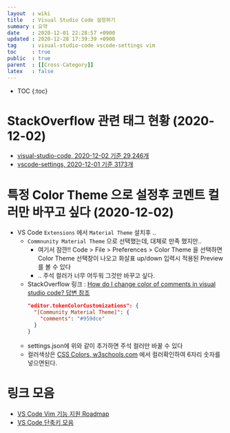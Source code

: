 ```yaml
---
layout  : wiki
title   : Visual Studio Code 설정하기 
summary : 요약 
date    : 2020-12-01 22:28:57 +0900
updated : 2020-12-28 17:39:39 +0900
tag     : visual-studio-code vscode-settings vim
toc     : true
public  : true
parent  : [[Cross-Category]] 
latex   : false
---
```

* TOC
{:toc}

# StackOverflow 관련 태그 현황 (2020-12-02)

* [visual-studio-code, 2020-12-02 기준 29,246개](https://stackoverflow.com/questions/tagged/visual-studio-code)
* [vscode-settings, 2020-12-01 기준 3173개](https://stackoverflow.com/questions/tagged/vscode-settings)

# 특정 Color Theme 으로 설정후 코멘트 컬러만 바꾸고 싶다 (2020-12-02)

* VS Code `Extensions` 에서 `Material Theme` 설치후 ..
  * `Commnunity Material Theme` 으로 선택했는데, 대체로 만족 했지만..
    * 여기서 잠깐!! Code > File > Preferences > Color Theme 을 선택하면 Color Theme 선택창이 나오고 화살표 up/down 입력시 적용된 Preview를 볼 수 있다
    * .. 주석 컬러가 너무 어두워 그것만 바꾸고 싶다.
  * StackOverflow 링크 : [How do I change color of comments in visual studio code? 답변 참조](https://stackoverflow.com/a/46649255/9457247)
    ```json
    "editor.tokenColorCustomizations": {
      "[Community Material Theme]": {
        "comments": "#959dce"
      }
    }
    ```
  * settings.json에 위와 같이 추가하면 주석 컬러만 바꿀 수 있다
  * 컬러색상은 [CSS Colors, w3schools.com](https://www.w3schools.com/cssref/css_colors.asp) 에서 컬러확인하여 6자리 숫자를 넣으면된다.

# 링크 모음

* [VS Code Vim 기능 지원 Roadmap](https://github.com/VSCodeVim/Vim/blob/master/ROADMAP.md)
* [VS Code 단축키 모음](https://code.visualstudio.com/shortcuts/keyboard-shortcuts-windows.pdf)
